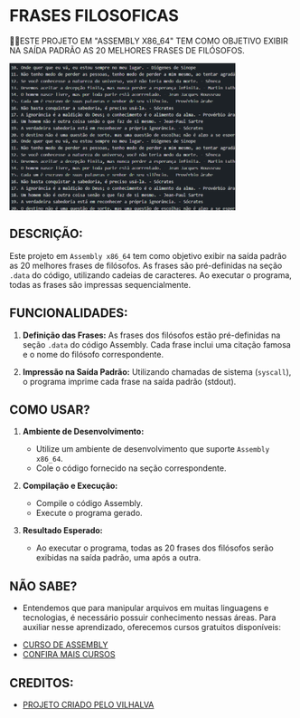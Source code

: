 # FRASES FILOSOFICAS
👨‍🏫ESTE PROJETO EM "ASSEMBLY X86_64" TEM COMO OBJETIVO EXIBIR NA SAÍDA PADRÃO AS 20 MELHORES FRASES DE FILÓSOFOS.

<img src="./IMAGENS/FOTO_1.png" align="center" width="400"> <br>
<img src="./IMAGENS/FOTO_2.png" align="center" width="400"> <br>

## DESCRIÇÃO:
Este projeto em `Assembly x86_64` tem como objetivo exibir na saída padrão as 20 melhores frases de filósofos. As frases são pré-definidas na seção `.data` do código, utilizando cadeias de caracteres. Ao executar o programa, todas as frases são impressas sequencialmente.

## FUNCIONALIDADES:
1. **Definição das Frases:** As frases dos filósofos estão pré-definidas na seção `.data` do código Assembly. Cada frase inclui uma citação famosa e o nome do filósofo correspondente.
   
2. **Impressão na Saída Padrão:** Utilizando chamadas de sistema (`syscall`), o programa imprime cada frase na saída padrão (stdout).

## COMO USAR?
1. **Ambiente de Desenvolvimento:**
   - Utilize um ambiente de desenvolvimento que suporte `Assembly x86_64`.
   - Cole o código fornecido na seção correspondente.
   
2. **Compilação e Execução:**
   - Compile o código Assembly.
   - Execute o programa gerado.
   
3. **Resultado Esperado:**
   - Ao executar o programa, todas as 20 frases dos filósofos serão exibidas na saída padrão, uma após a outra.

## NÃO SABE?
- Entendemos que para manipular arquivos em muitas linguagens e tecnologias, é necessário possuir conhecimento nessas áreas. Para auxiliar nesse aprendizado, oferecemos cursos gratuitos disponíveis:
* [CURSO DE ASSEMBLY](https://github.com/VILHALVA/CURSO-DE-ASSEMBLY)
* [CONFIRA MAIS CURSOS](https://github.com/VILHALVA?tab=repositories&q=+topic:CURSO)

## CREDITOS:
- [PROJETO CRIADO PELO VILHALVA](https://github.com/VILHALVA)


